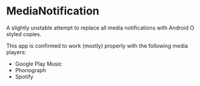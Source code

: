 # MediaNotification
A slightly unstable attempt to replace all media notifications with Android O styled copies.

This app is confirmed to work (mostly) properly with the following media players:
- Google Play Music
- Phonograph
- Spotify
